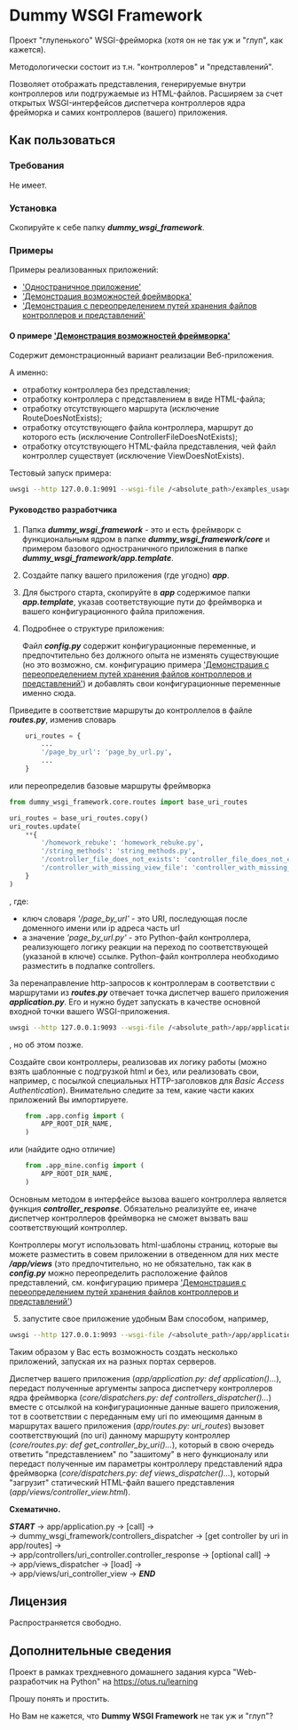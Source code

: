 # Dummy WSGI Framework

Проект "глупенького" WSGI-фрейморка (хотя он не так уж и "глуп", как кажется). 

Методологически состоит из т.н. "контроллеров" и "представлений".

Позволяет отображать представления, генерируемые внутри контроллеров или подгружаемые из HTML-файлов. Расширяем за счет открытых WSGI-интерфейсов диспетчера контроллеров ядра фрейморка и самих контроллеров (вашего) приложения.

## Как пользоваться

### Требования

Не имеет. 

### Установка

Скопируйте к себе папку **_dummy_wsgi_framework_**.

### Примеры

Примеры реализованных приложений:
* ['Одностраничное приложение'](https://github.com/BorisPlus/otus_webpython_003/tree/master/examples_usage/app_first_app_with_one_page)
* ['Демонстрация возможностей фреймворка'](https://github.com/BorisPlus/otus_webpython_003/tree/master/examples_usage/app_features_demonstration)
* ['Демонстрация с переопределением путей хранения файлов контроллеров и представлений'](https://github.com/BorisPlus/otus_webpython_003/tree/master/examples_usage/app_test_other_dirs)


#### О примере ['Демонстрация возможностей фреймворка'](https://github.com/BorisPlus/otus_webpython_003/tree/master/examples_usage/app_features_demonstration)

Содержит демонстрационный вариант реализации Веб-приложения.

А именно:
* отработку контроллера без представления;
* отработку контроллера с представлением в виде HTML-файла;
* отработку отсутствующего маршрута (исключение RouteDoesNotExists);
* отработку отсутствующего файла контроллера, маршрут до которого есть (исключение ControllerFileDoesNotExists);
* отработку отсутствующего HTML-файла представления, чей файл контроллер существует (исключение ViewDoesNotExists).

Тестовый запуск примера:

```bash
uwsgi --http 127.0.0.1:9091 --wsgi-file /<absolute_path>/examples_usage/app_features_demonstration/application.py
```
    
#### Руководство разработчика

1. Папка **_dummy_wsgi_framework_** - это и есть фреймворк с функциональным ядром в папке **_dummy_wsgi_framework/core_** и примером базового одностраничного приложения в папке **_dummy_wsgi_framework/app.template_**.
2. Создайте папку вашего приложения (где угодно) **_app_**.
3. Для быстрого старта, скопируйте в **_app_** содержимое папки **_app.template_**, указав соответствующие пути до фреймворка и вашего конфигурационного файла приложения.
4. Подробнее о структуре приложения:
     
    Файл **_config.py_** содержит конфигурационные переменные, и предпочтительно без должного опыта не изменять существующие (но это возможно, см. конфигурацию примера ['Демонстрация с переопределением путей хранения файлов контроллеров и представлений'](https://github.com/BorisPlus/otus_webpython_003/blob/master/examples_usage/app_test_other_dirs/config.py)) и добавлять свои конфигурационные переменные именно сюда.
    
Приведите в соответствие маршруты до контроллелов в файле **_routes.py_**, изменив словарь
```python
    uri_routes = {
        ...
        '/page_by_url': 'page_by_url.py',
        ...
    }
```
или переопределив базовые маршруты фреймворка
```python
from dummy_wsgi_framework.core.routes import base_uri_routes

uri_routes = base_uri_routes.copy()
uri_routes.update(
    **{
        '/homework_rebuke': 'homework_rebuke.py',
        '/string_methods': 'string_methods.py',
        '/controller_file_does_not_exists': 'controller_file_does_not_exists.py',
        '/controller_with_missing_view_file': 'controller_with_missing_view_file.py',
    }
)
```
, где:
* ключ словаря _'/page_by_url'_ - это URI, последующая после доменного имени или ip адреса часть url
* а значение _'page_by_url.py'_ - это Python-файл контроллера, реализующего логику реакции на переход по соответствующей (указаной в ключе) ссылке.
Python-файл контроллера необходимо разместить в подпапке controllers.

За перенаправление http-запросов к контроллерам в соответствии с маршрутами из **_routes.py_** отвечает точка диспетчер вашего приложения **_application.py_**. Его и нужно будет запускать в качестве основной входной точки вашего WSGI-приложения.

```bash
uwsgi --http 127.0.0.1:9093 --wsgi-file /<absolute_path>/app/application.py
```
, но об этом позже.
    
Создайте свои контроллеры, реализовав их логику работы (можно взять шаблонные с подгрузкой html и без, или реализовать свои, например, с посылкой специальных HTTP-заголовков для _Basic Access Authentication_). Внимательно следите за тем, какие части каких приложений Вы импортируете.
    
```python
    from .app.config import (
        APP_ROOT_DIR_NAME,
    )
```
или (найдите одно отличие)

```python
    from .app_mine.config import (
        APP_ROOT_DIR_NAME,
    )
```
Основным методом в интерфейсе вызова вашего контроллера является функция **_controller_response_**. Обязательно реализуйте ее, иначе диспетчер контроллеров фреймворка не сможет вызвать ваш соответствующий контроллер.
    
Контроллеры могут использовать html-шаблоны страниц, которые вы можете разместить в совем приложении в отведенном для них месте **_/app/views_** (это предпочтительно, но не обязательно, так как в **_config.py_** можно переопределить расположение файлов представлений, см. конфигурацию примера ['Демонстрация с переопределением путей хранения файлов контроллеров и представлений'](https://github.com/BorisPlus/otus_webpython_003/blob/master/examples_usage/app_test_other_dirs/config.py))

5. запустите свое приложение удобным Вам способом, например,
    
```bash
uwsgi --http 127.0.0.1:9093 --wsgi-file /<absolute_path>/app/application.py
```
Таким образом у Вас есть возможность создать несколько приложений, запуская их на разных портах серверов. 
    
Диспетчер вашего приложения (_app/application.py: def application()..._), передаст полученные аргументы запроса диспетчеру контроллеров ядра фреймворка (_core/dispatchers.py: def controllers_dispatcher()..._) вместе с отсылкой на конфигурационные данные вашего приложения, тот в соответствии с переданным ему uri по имеющимя данным в маршрутах вашего приложения (_app/routes.py: uri_routes_) вызовет соответствующий (по uri) данному маршруту контроллер (_core/routes.py: def get_controller_by_uri()..._), который в свою очередь ответить "представлением" по "зашитому" в него функционалу или передаст полученные им параметры контроллеру представлений ядра фреймворка (_core/dispatchers.py: def views_dispatcher()..._), который "загрузит" статический HTML-файл вашего представления (_app/views/controller_view.html_).
    
**Схематично.** 

**_START_** -> app/application.py -> [call] ->  
 -> dummy_wsgi_framework/controllers_dispatcher -> [get controller by uri in app/routes] ->  
 -> app/controllers/uri_controller.controller_response -> [optional call] ->  
 -> app/views_dispatcher -> [load] ->  
 -> app/views/uri_controller_view -> **_END_**
        
## Лицензия

Распространяется свободно.

## Дополнительные сведения

Проект в рамках трехдневного домашнего задания курса "Web-разработчик на Python" на https://otus.ru/learning

Прошу понять и простить.

Но Вам не кажется, что **Dummy WSGI Framework** не так уж и "глуп"?

